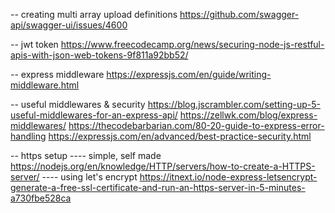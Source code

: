 -- creating multi array upload definitions
https://github.com/swagger-api/swagger-ui/issues/4600

-- jwt token
https://www.freecodecamp.org/news/securing-node-js-restful-apis-with-json-web-tokens-9f811a92bb52/

-- express middleware
https://expressjs.com/en/guide/writing-middleware.html

-- useful middlewares & security
https://blog.jscrambler.com/setting-up-5-useful-middlewares-for-an-express-api/
https://zellwk.com/blog/express-middlewares/
https://thecodebarbarian.com/80-20-guide-to-express-error-handling
https://expressjs.com/en/advanced/best-practice-security.html


-- https setup
---- simple, self made
https://nodejs.org/en/knowledge/HTTP/servers/how-to-create-a-HTTPS-server/
---- using let's encrypt
https://itnext.io/node-express-letsencrypt-generate-a-free-ssl-certificate-and-run-an-https-server-in-5-minutes-a730fbe528ca